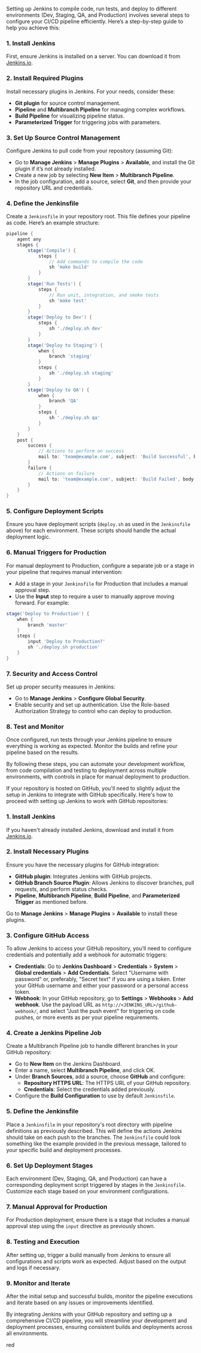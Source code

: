 Setting up Jenkins to compile code, run tests, and deploy to different environments (Dev, Staging, QA, and Production) involves several steps to configure your CI/CD pipeline efficiently. Here’s a step-by-step guide to help you achieve this:

### 1. Install Jenkins
First, ensure Jenkins is installed on a server. You can download it from [Jenkins.io](https://jenkins.io/download/).

### 2. Install Required Plugins
Install necessary plugins in Jenkins. For your needs, consider these:
- **Git plugin** for source control management.
- **Pipeline** and **Multibranch Pipeline** for managing complex workflows.
- **Build Pipeline** for visualizing pipeline status.
- **Parameterized Trigger** for triggering jobs with parameters.

### 3. Set Up Source Control Management
Configure Jenkins to pull code from your repository (assuming Git):
- Go to **Manage Jenkins** > **Manage Plugins** > **Available**, and install the Git plugin if it’s not already installed.
- Create a new job by selecting **New Item** > **Multibranch Pipeline**.
- In the job configuration, add a source, select **Git**, and then provide your repository URL and credentials.

### 4. Define the Jenkinsfile
Create a `Jenkinsfile` in your repository root. This file defines your pipeline as code. Here’s an example structure:

```groovy
pipeline {
    agent any
    stages {
        stage('Compile') {
            steps {
                // Add commands to compile the code
                sh 'make build'
            }
        }
        stage('Run Tests') {
            steps {
                // Run unit, integration, and smoke tests
                sh 'make test'
            }
        }
        stage('Deploy to Dev') {
            steps {
                sh './deploy.sh dev'
            }
        }
        stage('Deploy to Staging') {
            when {
                branch 'staging'
            }
            steps {
                sh './deploy.sh staging'
            }
        }
        stage('Deploy to QA') {
            when {
                branch 'QA'
            }
            steps {
                sh './deploy.sh qa'
            }
        }
    }
    post {
        success {
            // Actions to perform on success
            mail to: 'team@example.com', subject: 'Build Successful', body: 'Deployment complete.'
        }
        failure {
            // Actions on failure
            mail to: 'team@example.com', subject: 'Build Failed', body: 'Check the logs.'
        }
    }
}
```

### 5. Configure Deployment Scripts
Ensure you have deployment scripts (`deploy.sh` as used in the `Jenkinsfile` above) for each environment. These scripts should handle the actual deployment logic.

### 6. Manual Triggers for Production
For manual deployment to Production, configure a separate job or a stage in your pipeline that requires manual intervention:
- Add a stage in your `Jenkinsfile` for Production that includes a manual approval step.
- Use the **Input** step to require a user to manually approve moving forward. For example:

```groovy
stage('Deploy to Production') {
    when {
        branch 'master'
    }
    steps {
        input 'Deploy to Production?'
        sh './deploy.sh production'
    }
}
```

### 7. Security and Access Control
Set up proper security measures in Jenkins:
- Go to **Manage Jenkins** > **Configure Global Security**.
- Enable security and set up authentication. Use the Role-based Authorization Strategy to control who can deploy to production.

### 8. Test and Monitor
Once configured, run tests through your Jenkins pipeline to ensure everything is working as expected. Monitor the builds and refine your pipeline based on the results.

By following these steps, you can automate your development workflow, from code compilation and testing to deployment across multiple environments, with controls in place for manual deployment to production.


If your repository is hosted on GitHub, you'll need to slightly adjust the setup in Jenkins to integrate with GitHub specifically. Here's how to proceed with setting up Jenkins to work with GitHub repositories:

### 1. Install Jenkins
If you haven't already installed Jenkins, download and install it from [Jenkins.io](https://jenkins.io/download/).

### 2. Install Necessary Plugins
Ensure you have the necessary plugins for GitHub integration:
- **GitHub plugin**: Integrates Jenkins with GitHub projects.
- **GitHub Branch Source Plugin**: Allows Jenkins to discover branches, pull requests, and perform status checks.
- **Pipeline**, **Multibranch Pipeline**, **Build Pipeline**, and **Parameterized Trigger** as mentioned before.

Go to **Manage Jenkins** > **Manage Plugins** > **Available** to install these plugins.

### 3. Configure GitHub Access
To allow Jenkins to access your GitHub repository, you'll need to configure credentials and potentially add a webhook for automatic triggers:
- **Credentials**: Go to **Jenkins Dashboard** > **Credentials** > **System** > **Global credentials** > **Add Credentials**. Select "Username with password" or, preferably, "Secret text" if you are using a token. Enter your GitHub username and either your password or a personal access token.
- **Webhook**: In your GitHub repository, go to **Settings** > **Webhooks** > **Add webhook**. Use the payload URL as `http://<JENKINS_URL>/github-webhook/`, and select "Just the push event" for triggering on code pushes, or more events as per your pipeline requirements.

### 4. Create a Jenkins Pipeline Job
Create a Multibranch Pipeline job to handle different branches in your GitHub repository:
- Go to **New Item** on the Jenkins Dashboard.
- Enter a name, select **Multibranch Pipeline**, and click OK.
- Under **Branch Sources**, add a source, choose **GitHub** and configure:
  - **Repository HTTPS URL**: The HTTPS URL of your GitHub repository.
  - **Credentials**: Select the credentials added previously.
- Configure the **Build Configuration** to use by default `Jenkinsfile`.

### 5. Define the Jenkinsfile
Place a `Jenkinsfile` in your repository's root directory with pipeline definitions as previously described. This will define the actions Jenkins should take on each push to the branches. The `Jenkinsfile` could look something like the example provided in the previous message, tailored to your specific build and deployment processes.

### 6. Set Up Deployment Stages
Each environment (Dev, Staging, QA, and Production) can have a corresponding deployment script triggered by stages in the `Jenkinsfile`. Customize each stage based on your environment configurations.

### 7. Manual Approval for Production
For Production deployment, ensure there is a stage that includes a manual approval step using the `input` directive as previously shown.

### 8. Testing and Execution
After setting up, trigger a build manually from Jenkins to ensure all configurations and scripts work as expected. Adjust based on the output and logs if necessary.

### 9. Monitor and Iterate
After the initial setup and successful builds, monitor the pipeline executions and iterate based on any issues or improvements identified.

By integrating Jenkins with your GitHub repository and setting up a comprehensive CI/CD pipeline, you will streamline your development and deployment processes, ensuring consistent builds and deployments across all environments.

red
